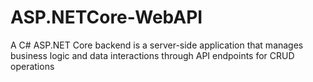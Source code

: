 # ASP.NETCore-WebAPI
 A C# ASP.NET Core backend is a server-side application that manages business logic and data interactions through API endpoints for CRUD operations
